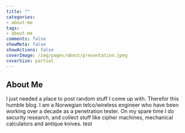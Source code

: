 ```yaml
---
title: ""
categories:
- about-me
tags:
- about-me
comments: false
showMeta: false
showActions: false
coverImage: /img/pages/about/presentation.jpeg
coverSize: partial
---
```

## About Me

I just needed a place to post random stuff I come up with. Therefor this humble blog.
I am a Norwegian telco/wireless engineer who have been working over a decade as a penetration tester. On my spare time I do security research, and collect stuff like cipher machines, mechanical calculators and antique knives.
test
